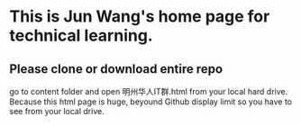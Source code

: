 # This is Jun Wang's home page for technical learning. 
## Please clone or download entire repo
go to content folder and open 明州华人IT群.html from your local hard drive.
Because this html page is huge, beyound Github display limit so you have to see from your local drive. 

